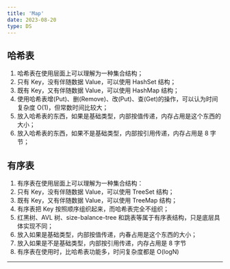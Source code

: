 ```yaml
---
title: 'Map'
date: 2023-08-20
type: DS
---
```


## 哈希表

1. 哈希表在使用层面上可以理解为一种集合结构；
2. 只有 Key，没有伴随数据 Value，可以使用 HashSet 结构；
3. 既有 Key，又有伴随数据 Value，可以使用 HashMap 结构；
4. 使用哈希表增(Put)、删(Remove)、改(Put)、查(Get)的操作，可以认为时间复杂度 O(1)，但常数时间比较大；
5. 放入哈希表的东西，如果是基础类型，内部按值传递，内存占用是这个东西的大小；
6. 放入哈希表的东西，如果不是基础类型，内部按引用传递，内存占用是 8 字节；

## 有序表

1. 有序表在使用层面上可以理解为一种集合结构：
2. 只有 Key，没有伴随数据 Value，可以使用 TreeSet 结构；
3. 既有 Key，又有伴随数据 Value，可以使用 TreeMap 结构；
4. 有序表把 Key 按照顺序组织起来，而哈希表完全不组织；
5. 红黑树、AVL 树、size-balance-tree 和跳表等属于有序表结构，只是底层具体实现不同；
6. 放入如果是基础类型，内部按值传递，内春占用是这个东西的大小；
7. 放入如果是不是基础类型，内部按引用传递，内存占用是 8 字节
8. 有序表在使用时，比哈希表功能多，时问复杂度都是 O(logN)

<hr/>
<ListPosts type="Map"/>
